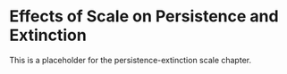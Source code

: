 # Effects of Scale on Persistence and Extinction

This is a placeholder for the persistence-extinction scale chapter.

